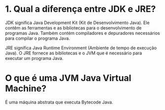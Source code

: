 # 1. Qual a diferença entre JDK e JRE?
JDK significa Java Development Kit (Kit de Desenvolvimento Java). Ele contêm as ferramentas e as bibliotecas para o desenvolvimento de programas Java. Também contém compiladores e depuradores necessários para compilar o programa Java. 

JRE significa Java Runtime Environment (Ambiente de tempo de execução Java). O JRE fornece as bibliotecas e o JVM que é necessário para executar um programa Java.

# O que é uma JVM Java Virtual Machine?
É uma máquina abstrata que executa Bytecode Java. 